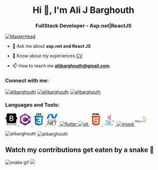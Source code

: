 
<h1 align="center">Hi 👋, I'm Ali J Barghouth</h1>
<h3 align="center">FullStack Developer - Asp.net|ReactJS</h3>

[![MasterHead](https://theninehertz.com/wp-content/uploads/2020/06/full-stack-development.gif)](https://rishavchanda.io/)

- 💬 Ask me about **asp.net and React JS**

- 📄 Know about my experiences <a href = "https://docs.google.com/document/d/1GtN-jXUeS35LQUw77zqIItu8ZtK92kLiBeyO7qo9xSM/edit?usp=sharing">CV</a>

- 📫 How to reach me **alijbarghouth@gmail.com**

<h3 align="left">Connect with me:</h3>
<p align="left">
<a href="https://linkedin.com/in/alijbarghouth" target="blank"><img align="center" src="https://raw.githubusercontent.com/rahuldkjain/github-profile-readme-generator/master/src/images/icons/Social/linked-in-alt.svg" alt="alibarghouth" height="30" width="40" /></a>
<a href="https://fb.com/alijbarghouth" target="blank"><img align="center" src="https://raw.githubusercontent.com/rahuldkjain/github-profile-readme-generator/master/src/images/icons/Social/facebook.svg" alt="alijbarghouth" height="30" width="40" /></a>
<a href="https://www.leetcode.com/alijbarghouth" target="blank"><img align="center" src="https://raw.githubusercontent.com/rahuldkjain/github-profile-readme-generator/master/src/images/icons/Social/leet-code.svg" alt="alibarghouth" height="30" width="40" /></a>
</p>

<h3 align="left">Languages and Tools:</h3>
<p align="left"> <a href="https://getbootstrap.com" target="_blank" rel="noreferrer"> <img src="https://raw.githubusercontent.com/devicons/devicon/master/icons/bootstrap/bootstrap-plain-wordmark.svg" alt="bootstrap" width="40" height="40"/> </a> <a href="https://www.w3schools.com/cs/" target="_blank" rel="noreferrer"> <img src="https://raw.githubusercontent.com/devicons/devicon/master/icons/csharp/csharp-original.svg" alt="csharp" width="40" height="40"/> </a> <a href="https://www.w3schools.com/css/" target="_blank" rel="noreferrer"> <img src="https://raw.githubusercontent.com/devicons/devicon/master/icons/css3/css3-original-wordmark.svg" alt="css3" width="40" height="40"/> </a> <a href="https://dotnet.microsoft.com/" target="_blank" rel="noreferrer"> <img src="https://raw.githubusercontent.com/devicons/devicon/master/icons/dot-net/dot-net-original-wordmark.svg" alt="dotnet" width="40" height="40"/> </a> <a href="https://flutter.dev" target="_blank" rel="noreferrer"> <img src="https://www.vectorlogo.zone/logos/flutterio/flutterio-icon.svg" alt="flutter" width="40" height="40"/> </a> <a href="https://git-scm.com/" target="_blank" rel="noreferrer"> <img src="https://www.vectorlogo.zone/logos/git-scm/git-scm-icon.svg" alt="git" width="40" height="40"/> </a> <a href="https://www.w3.org/html/" target="_blank" rel="noreferrer"> <img src="https://raw.githubusercontent.com/devicons/devicon/master/icons/html5/html5-original-wordmark.svg" alt="html5" width="40" height="40"/> </a> <a href="https://www.java.com" target="_blank" rel="noreferrer"> <img src="https://raw.githubusercontent.com/devicons/devicon/master/icons/java/java-original.svg" alt="java" width="40" height="40"/> </a> <a href="https://www.microsoft.com/en-us/sql-server" target="_blank" rel="noreferrer"> <img src="https://www.svgrepo.com/show/303229/microsoft-sql-server-logo.svg" alt="mssql" width="40" height="40"/> </a> <a href="https://www.mysql.com/" target="_blank" rel="noreferrer"> <img src="https://raw.githubusercontent.com/devicons/devicon/master/icons/mysql/mysql-original-wordmark.svg" alt="mysql" width="40" height="40"/> </a> </p>

<p><img align="left" src="https://github-readme-stats.vercel.app/api/top-langs?username=alibarghouth&show_icons=true&locale=en&layout=compact" alt="alibarghouth" /></p>
<p>&nbsp;<img align="center" src="https://github-readme-stats.vercel.app/api?username=alibarghouth&show_icons=true&locale=en" alt="alibarghouth" /></p>

## Watch my contributions get eaten by a snake 🐍
![snake gif](https://github.com/tanyarajhans/Actions/blob/output/github-contribution-grid-snake.svg)
[![](https://visitcount.itsvg.in/api?id=alibarghouth&icon=0&color=11)](https://visitcount.itsvg.in)
